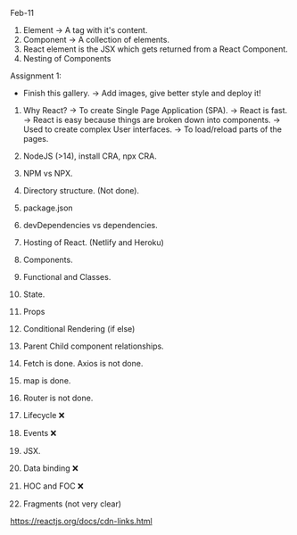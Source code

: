 
Feb-11


1. Element -> A tag with it's content.
2. Component -> A collection of elements.
3. React element is the JSX which gets returned from a React Component.
3. Nesting of Components


Assignment 1:
- Finish this gallery.
-> Add images, give better style and deploy it!




1. Why React?
-> To create Single Page Application (SPA).
-> React is fast.
-> React is easy because things are broken down into components.
-> Used to create complex User interfaces.
-> To load/reload parts of the pages.

2. NodeJS (>14), install CRA, npx CRA.
3. NPM vs NPX.
4. Directory structure. (Not done).
5. package.json
6. devDependencies vs dependencies.
7. Hosting of React. (Netlify and Heroku)
8. Components.
9. Functional and Classes.
10. State.
11. Props
12. Conditional Rendering (if else)
13. Parent Child component relationships.
14. Fetch is done. Axios is not done.
15. map is done.
16. Router is not done.
17. Lifecycle ❌
18. Events ❌
19. JSX.
20. Data binding ❌
21. HOC and FOC ❌
22. Fragments (not very clear)




https://reactjs.org/docs/cdn-links.html

<script crossorigin src="https://unpkg.com/react@17/umd/react.development.js"></script>
<script crossorigin src="https://unpkg.com/react-dom@17/umd/react-dom.development.js"></script>
